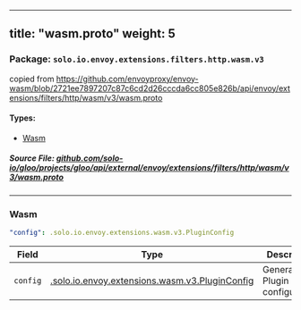 
---
title: "wasm.proto"
weight: 5
---

<!-- Code generated by solo-kit. DO NOT EDIT. -->


### Package: `solo.io.envoy.extensions.filters.http.wasm.v3`  
copied from https://github.com/envoyproxy/envoy-wasm/blob/2721ee7897207c87c6cd2d26cccda6cc805e826b/api/envoy/extensions/filters/http/wasm/v3/wasm.proto


 
#### Types:


- [Wasm](#wasm)
  



##### Source File: [github.com/solo-io/gloo/projects/gloo/api/external/envoy/extensions/filters/http/wasm/v3/wasm.proto](https://github.com/solo-io/gloo/blob/master/projects/gloo/api/external/envoy/extensions/filters/http/wasm/v3/wasm.proto)





---
### Wasm



```yaml
"config": .solo.io.envoy.extensions.wasm.v3.PluginConfig

```

| Field | Type | Description |
| ----- | ---- | ----------- | 
| `config` | [.solo.io.envoy.extensions.wasm.v3.PluginConfig](../../../../../wasm/v3/wasm.proto.sk/#pluginconfig) | General Plugin configuration. |





<!-- Start of HubSpot Embed Code -->
<script type="text/javascript" id="hs-script-loader" async defer src="//js.hs-scripts.com/5130874.js"></script>
<!-- End of HubSpot Embed Code -->
